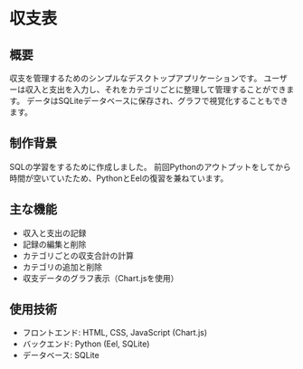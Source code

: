 # 収支表

## 概要
収支を管理するためのシンプルなデスクトップアプリケーションです。
ユーザーは収入と支出を入力し、それをカテゴリごとに整理して管理することができます。
データはSQLiteデータベースに保存され、グラフで視覚化することもできます。

## 制作背景
SQLの学習をするために作成しました。
前回Pythonのアウトプットをしてから時間が空いていたため、PythonとEelの復習を兼ねています。

## 主な機能
- 収入と支出の記録
- 記録の編集と削除
- カテゴリごとの収支合計の計算
- カテゴリの追加と削除
- 収支データのグラフ表示（Chart.jsを使用）

## 使用技術
- フロントエンド: HTML, CSS, JavaScript (Chart.js)
- バックエンド: Python (Eel, SQLite)
- データベース: SQLite
